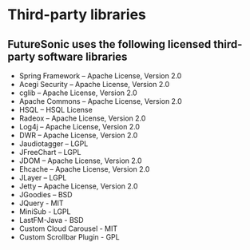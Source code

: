 # Third-party libraries #

## FutureSonic uses the following licensed third-party software libraries ##

  * Spring Framework – Apache License, Version 2.0
  * Acegi Security – Apache License, Version 2.0
  * cglib – Apache License, Version 2.0
  * Apache Commons – Apache License, Version 2.0
  * HSQL – HSQL License
  * Radeox – Apache License, Version 2.0
  * Log4j – Apache License, Version 2.0
  * DWR – Apache License, Version 2.0
  * Jaudiotagger – LGPL
  * JFreeChart – LGPL
  * JDOM – Apache License, Version 2.0
  * Ehcache – Apache License, Version 2.0
  * JLayer – LGPL
  * Jetty – Apache License, Version 2.0
  * JGoodies – BSD
  * JQuery - MIT
  * MiniSub - LGPL
  * LastFM-Java - BSD
  * Custom Cloud Carousel - MIT
  * Custom Scrollbar Plugin - GPL
